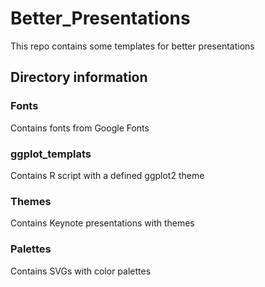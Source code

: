 # Better_Presentations

This repo contains some templates for better presentations

## Directory information

### Fonts
Contains fonts from Google Fonts

### ggplot_templats
Contains R script with a defined ggplot2 theme

### Themes
Contains Keynote presentations with themes

### Palettes
Contains SVGs with color palettes
